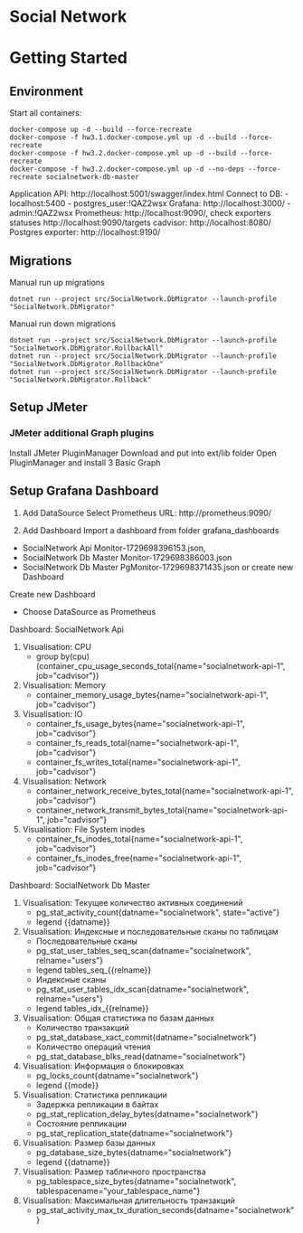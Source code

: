 Social Network 
============

# Getting Started

## Environment

Start all containers:

```
docker-compose up -d --build --force-recreate
docker-compose -f hw3.1.docker-compose.yml up -d --build --force-recreate
docker-compose -f hw3.2.docker-compose.yml up -d --build --force-recreate
docker-compose -f hw3.2.docker-compose.yml up -d --no-deps --force-recreate socialnetwork-db-master 
```

Application API: http://localhost:5001/swagger/index.html
Connect to DB: 
    - localhost:5400
    - postgres_user:!QAZ2wsx
Grafana: http://localhost:3000/
    - admin:!QAZ2wsx
Prometheus: http://localhost:9090/, check exporters statuses http://localhost:9090/targets
cadvisor: http://localhost:8080/
Postgres exporter: http://localhost:9190/

## Migrations

Manual run up migrations
```
dotnet run --project src/SocialNetwork.DbMigrator --launch-profile "SocialNetwork.DbMigrator"
```
Manual run down migrations
```
dotnet run --project src/SocialNetwork.DbMigrator --launch-profile "SocialNetwork.DbMigrator.RollbackAll"
dotnet run --project src/SocialNetwork.DbMigrator --launch-profile "SocialNetwork.DbMigrator.RollbackOne"
dotnet run --project src/SocialNetwork.DbMigrator --launch-profile "SocialNetwork.DbMigrator.Rollback"
```

## Setup JMeter

### JMeter additional Graph plugins

Install JMeter PluginManager
Download and put into ext/lib folder
Open PluginManager and install 3 Basic Graph

## Setup Grafana Dashboard

1. Add DataSource
Select Prometheus
URL: http://prometheus:9090/

2. Add Dashboard
Import a dashboard from folder grafana_dashboards 
 - SocialNetwork Api Monitor-1729698396153.json, 
 - SocialNetwork Db Master Monitor-1729698386003.json
 - SocialNetwork Db Master PgMonitor-1729698371435.json
or create new Dashboard

Create new Dashboard
- Choose DataSource as Prometheus

Dashboard: SocialNetwork Api
1. Visualisation: CPU
   - group by(cpu) (container_cpu_usage_seconds_total{name="socialnetwork-api-1", job="cadvisor"})
2. Visualisation: Memory
   - container_memory_usage_bytes{name="socialnetwork-api-1", job="cadvisor"}
3. Visualisation: IO
   - container_fs_usage_bytes{name="socialnetwork-api-1", job="cadvisor"}
   - container_fs_reads_total{name="socialnetwork-api-1", job="cadvisor"}
   - container_fs_writes_total{name="socialnetwork-api-1", job="cadvisor"}
4. Visualisation: Network
   - container_network_receive_bytes_total{name="socialnetwork-api-1", job="cadvisor"}
   - container_network_transmit_bytes_total{name="socialnetwork-api-1", job="cadvisor"}
5. Visualisation: File System inodes
   - container_fs_inodes_total{name="socialnetwork-api-1", job="cadvisor"}
   - container_fs_inodes_free{name="socialnetwork-api-1", job="cadvisor"}

Dashboard: SocialNetwork Db Master
1. Visualisation: Текущее количество активных соединений
   - pg_stat_activity_count{datname="socialnetwork", state="active"}
   - legend {{datname}}
2. Visualisation: Индексные и последовательные сканы по таблицам
   - Последовательные сканы
   - pg_stat_user_tables_seq_scan{datname="socialnetwork", relname="users"}
   - legend tables_seq_{{relname}}
   - Индексные сканы
   - pg_stat_user_tables_idx_scan{datname="socialnetwork", relname="users"}
   - legend tables_idx_{{relname}}
3. Visualisation: Общая статистика по базам данных
   - Количество транзакций
   - pg_stat_database_xact_commit{datname="socialnetwork"}
   - Количество операций чтения
   - pg_stat_database_blks_read{datname="socialnetwork"}
4. Visualisation: Информация о блокировках
   - pg_locks_count{datname="socialnetwork"}
   - legend {{mode}}
5. Visualisation: Статистика репликации
   - Задержка репликации в байтах
   - pg_stat_replication_delay_bytes{datname="socialnetwork"}
   - Состояние репликации
   - pg_stat_replication_state{datname="socialnetwork"}
6. Visualisation: Размер базы данных
   - pg_database_size_bytes{datname="socialnetwork"}
   - legend {{datname}}
7. Visualisation: Размер табличного пространства
   - pg_tablespace_size_bytes{datname="socialnetwork", tablespacename="your_tablespace_name"}
8. Visualisation: Максимальная длительность транзакций
   - pg_stat_activity_max_tx_duration_seconds{datname="socialnetwork"}

